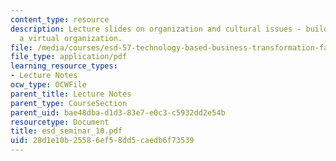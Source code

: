 ```yaml
---
content_type: resource
description: Lecture slides on organization and cultural issues - building and managing
  a virtual organization.
file: /media/courses/esd-57-technology-based-business-transformation-fall-2007/28d1e10b25586ef58dd5caedb6f73539_esd_seminar_10.pdf
file_type: application/pdf
learning_resource_types:
- Lecture Notes
ocw_type: OCWFile
parent_title: Lecture Notes
parent_type: CourseSection
parent_uid: bae48dba-d1d3-83e7-e0c3-c5932dd2e54b
resourcetype: Document
title: esd_seminar_10.pdf
uid: 28d1e10b-2558-6ef5-8dd5-caedb6f73539
---
```

